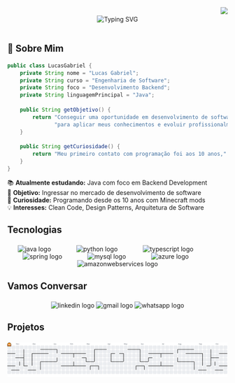 <div align="right">
  <img src="https://visitor-badge.laobi.icu/badge?page_id=lucasgls.lucasgls&left_color=black&right_color=cadetblue&left_text=visitantes" />
</div>

<div align="center">
  <img src="https://readme-typing-svg.herokuapp.com?font=Fira+Code&size=30&duration=3000&pause=1000&color=2E8B57&center=true&vCenter=true&width=600&lines=👋+Olá%2C+eu+sou+o+Lucas+Gabriel!;Desenvolvedor+Backend+Java;Estudante+de+Engenharia+de+Software;Apaixonado+por+tecnologia!" alt="Typing SVG" />
</div>

<br>


## 🚀 Sobre Mim

```java
public class LucasGabriel {
    private String nome = "Lucas Gabriel";
    private String curso = "Engenharia de Software";
    private String foco = "Desenvolvimento Backend";
    private String linguagemPrincipal = "Java";
    
    public String getObjetivo() {
        return "Conseguir uma oportunidade em desenvolvimento de software " +
               "para aplicar meus conhecimentos e evoluir profissionalmente";
    }
    
    public String getCuriosidade() {
        return "Meu primeiro contato com programação foi aos 10 anos," 
    }
}
```

📚 **Atualmente estudando:** Java com foco em Backend Development  
🎯 **Objetivo:** Ingressar no mercado de desenvolvimento de software  
🎲 **Curiosidade:** Programando desde os 10 anos com Minecraft mods  
💡 **Interesses:** Clean Code, Design Patterns, Arquitetura de Software

###

<h2 align="left">Tecnologias</h2>

###

<div align="center">
  <img src="https://cdn.jsdelivr.net/gh/devicons/devicon/icons/java/java-original.svg" height="30" alt="java logo"  />
  <img width="50" />
  <img src="https://cdn.jsdelivr.net/gh/devicons/devicon/icons/python/python-original.svg" height="30" alt="python logo"  />
  <img width="50" />
  <img src="https://cdn.jsdelivr.net/gh/devicons/devicon/icons/typescript/typescript-original.svg" height="30" alt="typescript logo"  />
  <img width="50" />
  <img src="https://cdn.jsdelivr.net/gh/devicons/devicon/icons/spring/spring-original.svg" height="30" alt="spring logo"  />
  <img width="50" />
  <img src="https://cdn.jsdelivr.net/gh/devicons/devicon/icons/mysql/mysql-original.svg" height="30" alt="mysql logo"  />
  <img width="50" />
  <img src="https://cdn.jsdelivr.net/gh/devicons/devicon/icons/azure/azure-original.svg" height="30" alt="azure logo"  />
  <img width="50" />
  <img src="https://cdn.jsdelivr.net/gh/devicons/devicon/icons/amazonwebservices/amazonwebservices-line-wordmark.svg" height="30" alt="amazonwebservices logo"  />
</div>

###

<h2 align="left">Vamos Conversar</h2>

###

<div align="center">
  <img src="https://raw.githubusercontent.com/maurodesouza/profile-readme-generator/master/src/assets/icons/social/linkedin/default.svg" width="60" height="30" alt="linkedin logo"  />
  <img src="https://raw.githubusercontent.com/maurodesouza/profile-readme-generator/master/src/assets/icons/social/gmail/default.svg" width="60" height="30" alt="gmail logo"  />
  <img src="https://raw.githubusercontent.com/maurodesouza/profile-readme-generator/master/src/assets/icons/social/whatsapp/default.svg" width="60" height="30" alt="whatsapp logo"  />
</div>

###

<h2 align="left">Projetos</h2>

###

<picture>
  <source media="(prefers-color-scheme: dark)" srcset="https://raw.githubusercontent.com/lucasgls/lucasgls/output/pacman-contribution-graph-dark.svg">
  <source media="(prefers-color-scheme: light)" srcset="https://raw.githubusercontent.com/lucasgls/lucasgls/output/pacman-contribution-graph.svg">
  <img alt="pacman contribution graph" src="https://raw.githubusercontent.com/lucasgls/lucasgls/output/pacman-contribution-graph.svg">
</picture>

###
